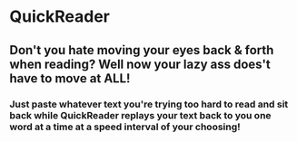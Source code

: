 # QuickReader

## Don't you hate moving your eyes back & forth when reading? Well now your lazy ass does't have to move at ALL!

### Just paste whatever text you're trying too hard to read and sit back while QuickReader replays your text back to you one word at a time at a speed interval of your choosing!

